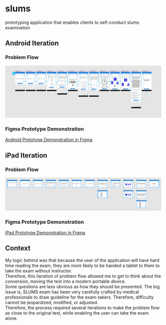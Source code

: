 # slums
prototyping application that enables clients to self-conduct slums examination  
  
## Android Iteration  
### Problem Flow
![alt text](images/problem-flow-android-phone.png "problem-flow-ipad")  
  
### Figma Prototype Demonstration
[Android Prototype Demonstration in Figma](https://www.figma.com/proto/O2pfv6QMRrd9JZn4cyehOlub/Problem-flow-smart-phone?node-id=5%3A739&scaling=scale-down "Come take a look!")
  
  
## iPad Iteration  
### Problem Flow
![alt text](images/problem-flow-ipad.png "problem-flow-android-phone")  

### Figma Prototype Demonstration
[iPad Prototype Demonstration in Figma](https://www.figma.com/proto/eoRGeP4cKzt4D1NvPX6gJrLv/problem-flow-iPad?node-id=0%3A1&scaling=scale-down "Come take a look!")  
  

## Context  
My logic behind was that because the user of the application will have hard time reading the exam, they are more likely to be handed a tablet to them to take the exam without instructor.  
Therefore, this iteration of problem flow allowed me to get to think about the conversion, moving the test into a modern portable device.  
Some questions are less obvious as how they should be presented. The big issue is, SLUMS exam has been very carefully crafted by medical professionals to draw guideline for the exam-takers. Therefore, difficulty cannot be jeopardized, modified, or adjusted.  
Therefore, the process required several iterations to make the problem flow as close to the original test, while enabling the user can take the exam alone.
